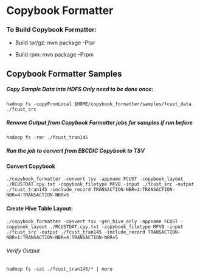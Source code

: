 # Copybook Formatter

### To Build Copybook Formatter:
* Build tar/gz:
	mvn package -Ptar

* Build rpm:
	mvn package -Prpm


## Copybook Formatter Samples
##### Copy Sample Data into HDFS Only need to be done once:
	hadoop fs -copyFromLocal $HOME/copybook_formatter/samples/fcust_data ./fcust_src
	

##### Remove Output from Copybook Formatter jobs for samples if run before
	hadoop fs -rmr ./fcust_tran145

##### Run the job to convert from EBCDIC Copybook to TSV
#### Convert Copybook

	./copybook_formatter -convert tsv -appname FCUST -copybook_layout ./RCUSTDAT.cpy.txt -copybook_filetype MFVB -input ./fcust_src -output ./fcust_tran145 -include_record TRANSACTION-NBR=1:TRANSACTION-NBR=4:TRANSACTION-NBR=5


#### Create Hive Table Layout:

	./copybook_formatter -convert tsv -gen_hive_only -appname FCUST -copybook_layout ./RCUSTDAT.cpy.txt -copybook_filetype MFVB -input ./fcust_src -output ./fcust_tran145 -include_record TRANSACTION-NBR=1:TRANSACTION-NBR=4:TRANSACTION-NBR=5


###### Verify Output
	hadoop fs -cat ./fcust_tran145/* | more
	
